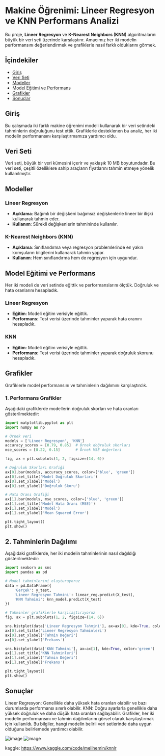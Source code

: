 # Makine Öğrenimi: Lineer Regresyon ve KNN Performans Analizi

Bu proje, **Lineer Regresyon** ve **K-Nearest Neighbors (KNN)** algoritmalarını büyük bir veri seti üzerinde karşılaştırır. Amacımız her iki modelin performansını değerlendirmek ve grafiklerle nasıl farklı olduklarını görmek.

## İçindekiler

- [Giriş](#giriş)
- [Veri Seti](#veri-seti)
- [Modeller](#modeller)
- [Model Eğitimi ve Performans](#model-eğitimi-ve-performans)
- [Grafikler](#grafikler)
- [Sonuçlar](#sonuçlar)

## Giriş

Bu çalışmada iki farklı makine öğrenimi modeli kullanarak bir veri setindeki tahminlerin doğruluğunu test ettik. Grafiklerle desteklenen bu analiz, her iki modelin performansını karşılaştırmamıza yardımcı oldu.

## Veri Seti

Veri seti, büyük bir veri kümesini içerir ve yaklaşık 10 MB boyutundadır. Bu veri seti, çeşitli özelliklere sahip araçların fiyatlarını tahmin etmeye yönelik kullanılmıştır.

## Modeller

### Lineer Regresyon

- **Açıklama**: Bağımlı bir değişkeni bağımsız değişkenlerle lineer bir ilişki kullanarak tahmin eder.
- **Kullanım**: Sürekli değişkenlerin tahmininde kullanılır.

### K-Nearest Neighbors (KNN)

- **Açıklama**: Sınıflandırma veya regresyon problemlerinde en yakın komşuların bilgilerini kullanarak tahmin yapar.
- **Kullanım**: Hem sınıflandırma hem de regresyon için uygundur.

## Model Eğitimi ve Performans

Her iki modeli de veri setinde eğittik ve performanslarını ölçtük. Doğruluk ve hata oranlarını hesapladık.

### Lineer Regresyon

- **Eğitim**: Modeli eğitim verisiyle eğittik.
- **Performans**: Test verisi üzerinde tahminler yaparak hata oranını hesapladık.

### KNN

- **Eğitim**: Modeli eğitim verisiyle eğittik.
- **Performans**: Test verisi üzerinde tahminler yaparak doğruluk skorunu hesapladık.

## Grafikler

Grafiklerle model performansını ve tahminlerin dağılımını karşılaştırdık.

### 1. Performans Grafikler

Aşağıdaki grafiklerde modellerin doğruluk skorları ve hata oranları gösterilmektedir:

```python
import matplotlib.pyplot as plt
import numpy as np

# Örnek veri
models = ['Lineer Regresyon', 'KNN']
accuracy_scores = [0.79, 0.85]  # Örnek doğruluk skorları
mse_scores = [0.22, 0.15]       # Örnek MSE değerleri

fig, ax = plt.subplots(1, 2, figsize=(14, 6))

# Doğruluk Skorları Grafiği
ax[0].bar(models, accuracy_scores, color=['blue', 'green'])
ax[0].set_title('Model Doğruluk Skorları')
ax[0].set_xlabel('Model')
ax[0].set_ylabel('Doğruluk Skoru')

# Hata Oranı Grafiği
ax[1].bar(models, mse_scores, color=['blue', 'green'])
ax[1].set_title('Model Hata Oranı (MSE)')
ax[1].set_xlabel('Model')
ax[1].set_ylabel('Mean Squared Error')

plt.tight_layout()
plt.show()
```


## 2. Tahminlerin Dağılımı
Aşağıdaki grafiklerde, her iki modelin tahminlerinin nasıl dağıldığı gösterilmektedir:
```python
import seaborn as sns
import pandas as pd

# Model tahminlerini oluşturuyoruz
data = pd.DataFrame({
    'Gerçek': y_test,
    'Lineer Regresyon Tahmini': linear_reg.predict(X_test),
    'KNN Tahmini': knn_model.predict(X_test)
})

# Tahminler grafiklerle karşılaştırıyoruz
fig, ax = plt.subplots(1, 2, figsize=(14, 6))

sns.histplot(data['Lineer Regresyon Tahmini'], ax=ax[0], kde=True, color='blue')
ax[0].set_title('Lineer Regresyon Tahminleri')
ax[0].set_xlabel('Tahmin Değeri')
ax[0].set_ylabel('Frekans')

sns.histplot(data['KNN Tahmini'], ax=ax[1], kde=True, color='green')
ax[1].set_title('KNN Tahminleri')
ax[1].set_xlabel('Tahmin Değeri')
ax[1].set_ylabel('Frekans')

plt.tight_layout()
plt.show()
```

## Sonuçlar
Lineer Regresyon: Genellikle daha yüksek hata oranları olabilir ve bazı durumlarda performansı sınırlı olabilir.
KNN: Doğru ayarlarla genellikle daha yüksek doğruluk ve daha düşük hata oranları sağlayabilir.
Grafikler, her iki modelin performansını ve tahmin dağılımlarını görsel olarak karşılaştırmak için kullanıldı. Bu bilgiler, hangi modelin belirli veri setlerinde daha uygun olduğunu belirlemede yardımcı olabilir.


![image](https://github.com/user-attachments/assets/597e4a34-335f-4e0b-aec0-4e5fff4c78ec)
![image](https://github.com/user-attachments/assets/74ae27f3-c152-4bd0-9f70-fa83196f09be)


kaggle: https://www.kaggle.com/code/melihemin/knnlr
